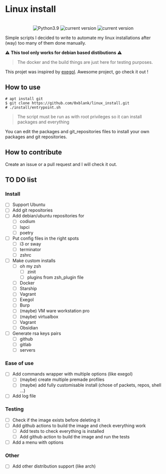 #   Linux install

<div align="center">
    <br>
    <img alt="Python3.9" src="https://img.shields.io/badge/Python-3.9+-informational">
    <img alt="current version" src="https://img.shields.io/badge/debian-supported-success">
    <img alt="current version" src="https://img.shields.io/badge/ubuntu-supported-success">
    </br>
</div>

Simple scripts I decided to write to automate my linux installations after (way) too many of them done manually.

:warning: **This tool only works for debian based distibutions** :warning:

> The docker and the build things are just here for testing purposes.

This projet was inspired by [exegol](https://github.com/ThePorgs/Exegol). Awesome project, go check it out !

##  How to use

```
# apt install git
$ git clone https://github.com/0xblank/linux_install.git
# ./install/entrypoint.sh
```

> The script must be run as with root privileges so it can install packages and everything

You can edit the packages and git_repositories files to install your own packages and git repositories.

##  How to contribute

Create an issue or a pull request and I will check it out.

##  TO DO list

### Install

- [ ] Support Ubuntu
- [ ] Add git repositories
- [ ] Add debian/ubuntu repositories for
    - [ ] codium
    - [ ] lspci
    - [ ] poetry
- [ ] Put config files in the right spots
    - [ ] i3 or sway
    - [ ] terminator
    - [ ] zshrc
- [ ] Make custom installs
    - [ ] oh my zsh
        - [ ] zinit
        - [ ] plugins from zsh_plugin file
    - [ ] Docker
    - [ ] Starship
    - [ ] Vagrant
    - [ ] Exegol
    - [ ] Burp
    - [ ] (maybe) VM ware workstation pro
    - [ ] (maybe) virtualbox
    - [ ] Vagrant
    - [ ] Obsidian
- [ ] Generate rsa keys pairs
    - [ ] github
    - [ ] gitlab
    - [ ] servers

### Ease of use

- [ ] Add commands wrapper with multiple options (like exegol)
    - [ ] (maybe) create multiple premade profiles
    - [ ] (maybe) add fully customisable install (chose of packets, repos, shell ...)
- [ ] Add log file

### Testing

- [ ] Check if the image exists before deleting it
- [ ] Add github actions to build the image and check everything work
    - [ ] Add tests to check everything is installed
    - [ ] Add github action to build the image and run the tests
- [ ] Add a menu with options

### Other

- [ ] Add other distribution support (like arch)
